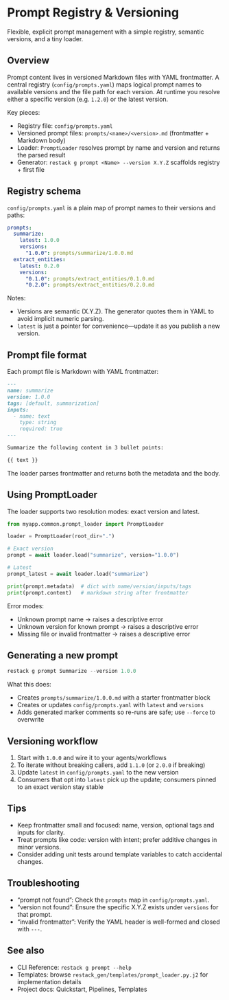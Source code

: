 # Prompt Registry & Versioning

Flexible, explicit prompt management with a simple registry, semantic versions, and a tiny loader.

## Overview

Prompt content lives in versioned Markdown files with YAML frontmatter. A central registry
(`config/prompts.yaml`) maps logical prompt names to available versions and the file path for each
version. At runtime you resolve either a specific version (e.g. `1.2.0`) or the latest version.

Key pieces:
- Registry file: `config/prompts.yaml`
- Versioned prompt files: `prompts/<name>/<version>.md` (frontmatter + Markdown body)
- Loader: `PromptLoader` resolves prompt by name and version and returns the parsed result
- Generator: `restack g prompt <Name> --version X.Y.Z` scaffolds registry + first file

## Registry schema

`config/prompts.yaml` is a plain map of prompt names to their versions and paths:

```yaml
prompts:
  summarize:
    latest: 1.0.0
    versions:
      "1.0.0": prompts/summarize/1.0.0.md
  extract_entities:
    latest: 0.2.0
    versions:
      "0.1.0": prompts/extract_entities/0.1.0.md
      "0.2.0": prompts/extract_entities/0.2.0.md
```

Notes:
- Versions are semantic (X.Y.Z). The generator quotes them in YAML to avoid implicit numeric parsing.
- `latest` is just a pointer for convenience—update it as you publish a new version.

## Prompt file format

Each prompt file is Markdown with YAML frontmatter:

```markdown
---
name: summarize
version: 1.0.0
tags: [default, summarization]
inputs:
  - name: text
    type: string
    required: true
---

Summarize the following content in 3 bullet points:

{{ text }}
```

The loader parses frontmatter and returns both the metadata and the body.

## Using PromptLoader

The loader supports two resolution modes: exact version and latest.

```python
from myapp.common.prompt_loader import PromptLoader

loader = PromptLoader(root_dir=".")

# Exact version
prompt = await loader.load("summarize", version="1.0.0")

# Latest
prompt_latest = await loader.load("summarize")

print(prompt.metadata)  # dict with name/version/inputs/tags
print(prompt.content)   # markdown string after frontmatter
```

Error modes:
- Unknown prompt name → raises a descriptive error
- Unknown version for known prompt → raises a descriptive error
- Missing file or invalid frontmatter → raises a descriptive error

## Generating a new prompt

```powershell
restack g prompt Summarize --version 1.0.0
```

What this does:
- Creates `prompts/summarize/1.0.0.md` with a starter frontmatter block
- Creates or updates `config/prompts.yaml` with `latest` and `versions`
- Adds generated marker comments so re-runs are safe; use `--force` to overwrite

## Versioning workflow

1) Start with `1.0.0` and wire it to your agents/workflows
2) To iterate without breaking callers, add `1.1.0` (or `2.0.0` if breaking)
3) Update `latest` in `config/prompts.yaml` to the new version
4) Consumers that opt into `latest` pick up the update; consumers pinned to an exact version stay stable

## Tips

- Keep frontmatter small and focused: name, version, optional tags and inputs for clarity.
- Treat prompts like code: version with intent; prefer additive changes in minor versions.
- Consider adding unit tests around template variables to catch accidental changes.

## Troubleshooting

- “prompt not found”: Check the `prompts` map in `config/prompts.yaml`.
- “version not found”: Ensure the specific X.Y.Z exists under `versions` for that prompt.
- “invalid frontmatter”: Verify the YAML header is well-formed and closed with `---`.

## See also

- CLI Reference: `restack g prompt --help`
- Templates: browse `restack_gen/templates/prompt_loader.py.j2` for implementation details
- Project docs: Quickstart, Pipelines, Templates
